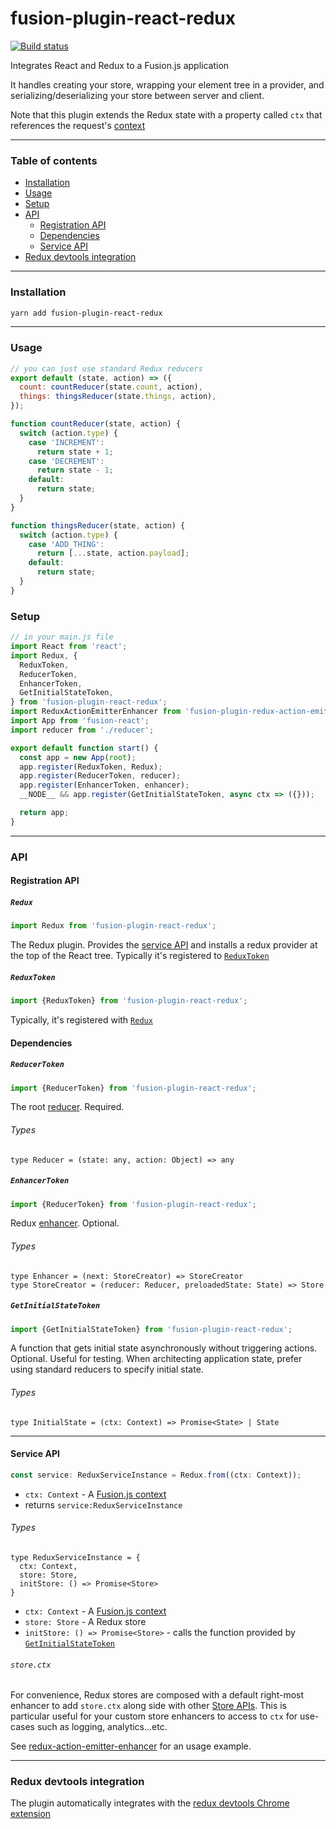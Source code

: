 # fusion-plugin-react-redux

[![Build status](https://badge.buildkite.com/b1165dac1a1aea4fee2d97e52c74f5101efeed82f6907bb16c.svg?branch=master)](https://buildkite.com/uberopensource/fusion-plugin-react-redux?branch=master)

Integrates React and Redux to a Fusion.js application

It handles creating your store, wrapping your element tree in a provider, and serializing/deserializing your store between server and client.

Note that this plugin extends the Redux state with a property called `ctx` that references the request's [context](https://github.com/fusionjs/fusion-core#context)

---

### Table of contents

* [Installation](#installation)
* [Usage](#usage)
* [Setup](#setup)
* [API](#api)
  * [Registration API](#registration-api)
  * [Dependencies](#dependencies)
  * [Service API](#service-api)
* [Redux devtools integration](#redux-devtools-integration)

---

### Installation

```sh
yarn add fusion-plugin-react-redux
```

---

### Usage

```js
// you can just use standard Redux reducers
export default (state, action) => ({
  count: countReducer(state.count, action),
  things: thingsReducer(state.things, action),
});

function countReducer(state, action) {
  switch (action.type) {
    case 'INCREMENT':
      return state + 1;
    case 'DECREMENT':
      return state - 1;
    default:
      return state;
  }
}

function thingsReducer(state, action) {
  switch (action.type) {
    case 'ADD_THING':
      return [...state, action.payload];
    default:
      return state;
  }
}
```

### Setup

```js
// in your main.js file
import React from 'react';
import Redux, {
  ReduxToken,
  ReducerToken,
  EnhancerToken,
  GetInitialStateToken,
} from 'fusion-plugin-react-redux';
import ReduxActionEmitterEnhancer from 'fusion-plugin-redux-action-emitter-enhancer';
import App from 'fusion-react';
import reducer from './reducer';

export default function start() {
  const app = new App(root);
  app.register(ReduxToken, Redux);
  app.register(ReducerToken, reducer);
  app.register(EnhancerToken, enhancer);
  __NODE__ && app.register(GetInitialStateToken, async ctx => ({}));

  return app;
}
```

---

### API

#### Registration API

##### `Redux`

```js
import Redux from 'fusion-plugin-react-redux';
```

The Redux plugin. Provides the [service API](#service-api) and installs a redux provider at the top of the React tree. Typically it's registered to [`ReduxToken`](#reduxtoken)

##### `ReduxToken`

```js
import {ReduxToken} from 'fusion-plugin-react-redux';
```

Typically, it's registered with [`Redux`](#redux)

#### Dependencies

##### `ReducerToken`

```js
import {ReducerToken} from 'fusion-plugin-react-redux';
```

The root [reducer](https://github.com/reactjs/redux/blob/master/docs/Glossary.md#reducer). Required.

###### Types

```flow
type Reducer = (state: any, action: Object) => any
```

##### `EnhancerToken`

```js
import {ReducerToken} from 'fusion-plugin-react-redux';
```

Redux [enhancer](https://github.com/reactjs/redux/blob/master/docs/Glossary.md#store-enhancer). Optional.

###### Types

```flow
type Enhancer = (next: StoreCreator) => StoreCreator
type StoreCreator = (reducer: Reducer, preloadedState: State) => Store
```

##### `GetInitialStateToken`

```js
import {GetInitialStateToken} from 'fusion-plugin-react-redux';
```

A function that gets initial state asynchronously without triggering actions. Optional. Useful for testing. When architecting application state, prefer using standard reducers to specify initial state.

###### Types

```flow
type InitialState = (ctx: Context) => Promise<State> | State
```

---

#### Service API

```js
const service: ReduxServiceInstance = Redux.from((ctx: Context));
```

* `ctx: Context` - A [Fusion.js context](https://github.com/fusionjs/fusion-core#context)
* returns `service:ReduxServiceInstance`

###### Types

```flow
type ReduxServiceInstance = {
  ctx: Context,
  store: Store,
  initStore: () => Promise<Store>
}
```

* `ctx: Context` - A [Fusion.js context](https://github.com/fusionjs/fusion-core#context)
* `store: Store` - A Redux store
* `initStore: () => Promise<Store>` - calls the function provided by [`GetInitialStateToken`](#getinitialstatetoken)

###### `store.ctx`

For convenience, Redux stores are composed with a default right-most enhancer to add `store.ctx` along side with other [Store APIs](https://github.com/reactjs/redux/blob/master/docs/api/Store.md).
This is particular useful for your custom store enhancers to access to `ctx` for use-cases such as logging, analytics...etc.

See [redux-action-emitter-enhancer](https://github.com/fusionjs/fusion-redux-action-emitter-enhancer/) for an usage example.

---

### Redux devtools integration

The plugin automatically integrates with the [redux devtools Chrome extension](https://github.com/zalmoxisus/redux-devtools-extension)
